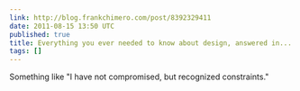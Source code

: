 ```yaml
---
link: http://blog.frankchimero.com/post/8392329411
date: 2011-08-15 13:50 UTC
published: true
title: Everything you ever needed to know about design, answered in...
tags: []
---
```


Something like "I have not compromised, but recognized constraints."
